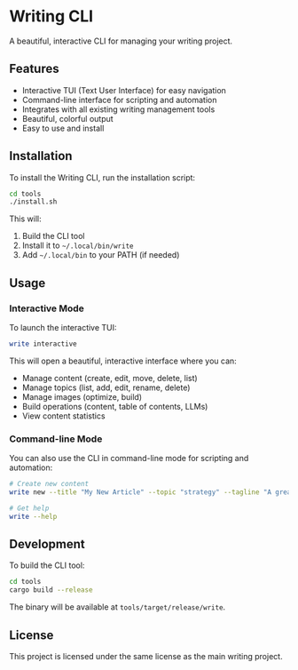 # Writing CLI

A beautiful, interactive CLI for managing your writing project.

## Features

- Interactive TUI (Text User Interface) for easy navigation
- Command-line interface for scripting and automation
- Integrates with all existing writing management tools
- Beautiful, colorful output
- Easy to use and install

## Installation

To install the Writing CLI, run the installation script:

```bash
cd tools
./install.sh
```

This will:
1. Build the CLI tool
2. Install it to `~/.local/bin/write`
3. Add `~/.local/bin` to your PATH (if needed)

## Usage

### Interactive Mode

To launch the interactive TUI:

```bash
write interactive
```

This will open a beautiful, interactive interface where you can:
- Manage content (create, edit, move, delete, list)
- Manage topics (list, add, edit, rename, delete)
- Manage images (optimize, build)
- Build operations (content, table of contents, LLMs)
- View content statistics

### Command-line Mode

You can also use the CLI in command-line mode for scripting and automation:

```bash
# Create new content
write new --title "My New Article" --topic "strategy" --tagline "A great article" --tags "productivity,focus" --content-type "article"

# Get help
write --help
```

## Development

To build the CLI tool:

```bash
cd tools
cargo build --release
```

The binary will be available at `tools/target/release/write`.

## License

This project is licensed under the same license as the main writing project. 
